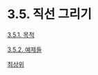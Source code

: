 # 3.5. 직선 그리기

[3.5.1. 목적](./03-05-01-intention.md)

[3.5.2. 예제들](./03-05-02-examples.md)

[최상위](./00-home.md)

